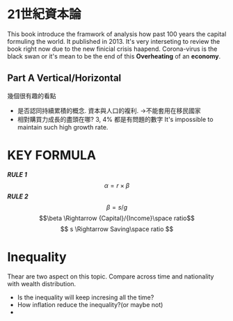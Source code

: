 # 21世紀資本論
 This book introduce the framwork of analysis how past 100 years the capital formuling the world.
 It published in 2013. It's very interseting  to review the book right now due to the new finicial crisis haapend. Corona-virus is the black swan or it's mean to be the end of this **Overheating** of an **economy**.
 
 ## Part A Vertical/Horizontal 
 幾個很有趣的看點
- 是否認同持續累積的概念. 資本與人口的複利. ->不能套用在移民國家
- 相對購買力成長的盡頭在哪? 3, 4% 都是有問題的數字 It's impossible to maintain such high growth rate.

# KEY FORMULA
***RULE 1***
$$\alpha = r \times \beta$$
***RULE 2***
$$ \beta = s/g$$
$$\beta \Rightarrow {Capital}/{Income}\space ratio$$
$$ s \Rightarrow Saving\space ratio $$


# Inequality
Thear are two aspect on this topic. Compare across time and nationality with wealth distribution. 
- Is the inequality will keep incresing all the time?
- How inflation reduce the inequality?(or maybe not)
- 
<!--stackedit_data:
eyJoaXN0b3J5IjpbMTc2MTE3ODc1NywxODUxNDAxMjU1LDQ2Nj
E5MjIwN119
-->
